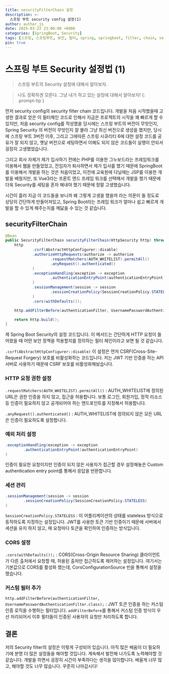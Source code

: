 ```yaml
---
title: securityFilterChain 설정
description: >-
  스프링 부트 security config 설정(1)
author: author_js
date: 2025-03-22 23:00:00 +0900
categories: [SpringBoot, Security]
tags: [스프링, 스프링부트, 보안, 필터, spring, springboot, filter, chain, setting, config]
pin: true
---
```


# 스프링 부트 Security 설정법 (1)
> 스프링 부트의 Security 설정에 대해서 알아보자.

> 나도 정확하겐 모른다. 그냥 내가 하고 있는 설정에 대해서 알아보자!
{: .prompt-tip }

먼저 security config의 security filter chain 코드입니다. 개발을 처음 시작했을때 고생한 결과로 얻은 이 필터체인 코드로 인해서 지금은
프로젝트의 시작을 꽤 빠르게 할 수 있지만, 처음 security config를 작성했을 당시에는 스프링 부트의 버전이 무엇인지, Spring Security 의 버전이
무엇인지 잘 몰라 그냥 최신 버전으로 생성을 했지만, 당시에 스프링 부트 3버전 이후, 그리고 그에따른 스프링 시큐리티 6에 대한 설정 코드를
공유가 잘 되지 않고, 옛날 버전으로 세팅하면서 이해도 되지 않은 코드들이 실행이 안되서 굉장히 고생했었습니다.

그리고 회사 자체가 제가 입사하기 전에는 PHP를 이용한 그누보드라는 프레임워크를 이용해서 웹을 만들었었고, 전임자가 퇴사하면서 제가 입사를 했기 때문에
SpringBoot를 이용해서 개발을 하는 것은 처음이었고, 이전에 교육원에 다닐때는 JSP를 이용한 개발을 배웠지만, 또 Vue3라는 프론트 엔드 프레임 워크를
선택해서 개발을 했기 때문에 더욱 Security를 세팅을 혼자 해내야 했기 때문에 정말 고생했습니다.

시간이 흘러 지금 이 코드들을 보니까 왜 그렇게 고생을 했을까 라는 의문이 들 정도로 상당히 간단하게 만들어져있고, Spring Boot라는 프레임 워크가
얼마나 쉽고 빠르게 개발을 할 수 있게 해주는지를 깨닳을 수 있는 것 같습니다.

## securityFilterChain
```java
@Bean
public SecurityFilterChain securityFilterChain(HttpSecurity http) throws Exception {
    http
            .csrf(AbstractHttpConfigurer::disable)
            .authorizeHttpRequests(authorize -> authorize
                    .requestMatchers(AUTH_WHITELIST).permitAll()
                    .anyRequest().authenticated()
            )
            .exceptionHandling(exception -> exception
                    .authenticationEntryPoint(authenticationEntryPoint)
            )
            .sessionManagement(session -> session
                    .sessionCreationPolicy(SessionCreationPolicy.STATELESS)
            )
            .cors(withDefaults());

    http.addFilterBefore(authenticationFilter, UsernamePasswordAuthenticationFilter.class);

    return http.build();
}
```

제 Spring Boot Security의 설정 코드입니다. 이 메서드는 간단하게 HTTP 요청이 들어왔을 때 어떤 보안 정책을 적용할지를 정의하는 필터 체인이라고
보면 될 것 같습니다.

`.csrf(AbstractHttpConfigurer::disable)` 이 설정은 먼저 CSRF(Cross-Site-Request Forgery) 보호를 비활성화하는 코드입니다. 저는 JWT
기반 인증을 하는 API 서버로 사용하기 때문에 CSRF 보호를 비활성화해놨습니다.

### HTTP 요청 권한 설정
`.requestMatchers(AUTH_WHITELIST).permitAll()` : AUTH_WHITELIST에 정의된 URL은 권한 인증을 하지 않고, 접근을 허용합니다. 보통 로그인,
회원가입, 정적 리소스 등 인증이 필요하지 않고 공개되어야 하는 엔드포인트를 지정해서 허용합니다.

`.anyRequest().authenticated()` : AUTH_WHITELIST에 정의되지 않은 모든 URL은 인증이 필요하도록 설정합니다.

### 예외 처리 설정
```java
.exceptionHandling(exception -> exception
        .authenticationEntryPoint(authenticationEntryPoint)
)
```
인증이 필요한 요청이지만 인증이 되지 않은 사용자가 접근할 경우 설정해놓은 Custom authentication entry point를 통해서 응답을 반환합니다.

### 세션 관리
```java
.sessionManagement(session -> session
        .sessionCreationPolicy(SessionCreationPolicy.STATELESS)
)
```

`SessionCreationPolicy.STATELESS` : 이 어플리케이션의 상태를 stateless 방식으로 동작하도록 지정하는 설정입니다. JWT를 사용한 토큰 기반
인증이기 때문에 서버에서 세션을 유지 하지 않고, 매 요청마다 토큰을 확인하여 인증하는 방식입니다.

### CORS 설정
`.cors(withDefaults());` : CORS(Cross-Origin Resource Sharing) 클라이언트가 다른 출처에서 요청할 때, 허용된 출처만 접근하도록 제어하는
설정입니다. 여기서는 기본값으로 CORS를 활성화 했는데, CorsConfigurationSource 빈을 통해서 설정을 했습니다.

### 커스텀 필터 추가
`http.addFilterBefore(authenticationFilter, UsernamePasswordAuthenticationFilter.class);` : JWT 토큰 인증을 하는 커스텀 인증
로직을 수행하는 필터입니다. `addFilterBefore`를 통해서 커스텀 인증 방식이 우선 처리되어서 이후 필터들이 인증된 사용자의 요청만 처리하도록 합니다.

## 결론
저의 Security filter의 설정은 이렇게 구성되어 있습니다. 아직 많은 배움이 더 필요하기에 분명 더 많은 설정들을 해야할 것입니다. 계속해서 발전해
나가도록 노력해야할 것 같습니다. 개발을 하면서 굉장히 시간이 부족하다는 생각을 많이합니다. 배울게 너무 많고, 해야할 것도 너무 많습니다. 꾸준히 나아갑시다!